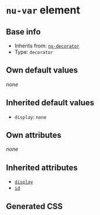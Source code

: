 # `nu-var` element

## Base info
* Inherits from: [`nu-decorator`](./nu-decorator.md)
* Type: `decorator`


## Own default values
*none*

## Inherited default values
* `display`: `none`


## Own attributes
*none*


## Inherited attributes
* [`display`](../attributes/display.md)
* [`id`](../attributes/id.md)

## Generated CSS
```css

```
